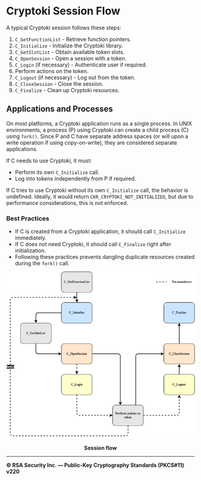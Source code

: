 # Cryptoki Session Flow

A typical Cryptoki session follows these steps:

1. `C_GetFunctionList` - Retrieve function pointers.
2. `C_Initialize` - Initialize the Cryptoki library.
3. `C_GetSlotList` - Obtain available token slots.
4. `C_OpenSession` - Open a session with a token.
5. `C_Login` (if necessary) - Authenticate user if required.
6. Perform actions on the token.
7. `C_Logout` (if necessary) - Log out from the token.
8. `C_CloseSession` - Close the session.
9. `C_Finalize` - Clean up Cryptoki resources.


## Applications and Processes

On most platforms, a Cryptoki application runs as a single process. In UNIX environments, a process (P) using Cryptoki can create a child process (C) using `fork()`. Since P and C have separate address spaces (or will upon a write operation if using copy-on-write), they are considered separate applications.

If C needs to use Cryptoki, it must:

- Perform its own `C_Initialize` call.
- Log into tokens independently from P if required.

If C tries to use Cryptoki without its own `C_Initialize` call, the behavior is undefined. Ideally, it would return `CKR_CRYPTOKI_NOT_INITIALIZED`, but due to performance considerations, this is not enforced.

### Best Practices

- If C is created from a Cryptoki application, it should call `C_Initialize` immediately.
- If C does not need Cryptoki, it should call `C_Finalize` right after initialization.
- Following these practices prevents dangling duplicate resources created during the `fork()` call.

<p align="center">
  <img src="ressources/process_flow.drawio.png" alt="Object Hierarchy">
</p>
<p align="center"><b> Session flow </b></p>  

---
**© RSA Security Inc. — Public-Key Cryptography Standards (PKCS#11) v220**  
